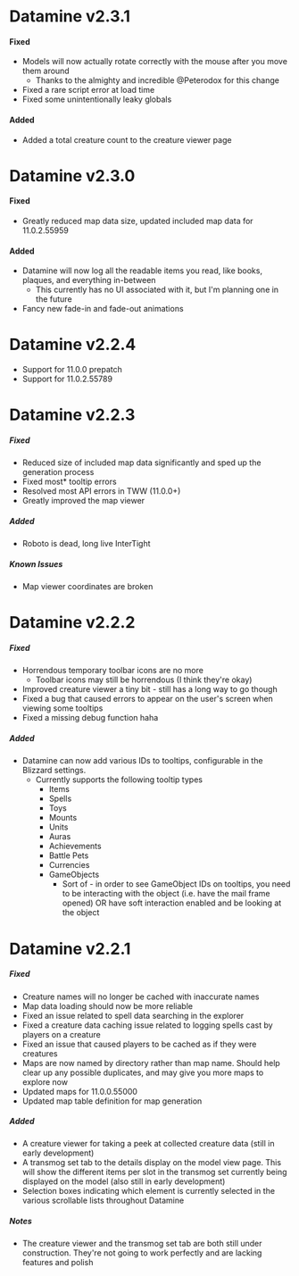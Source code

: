 # Datamine v2.3.1

#### Fixed
* Models will now actually rotate correctly with the mouse after you move them around
    * Thanks to the almighty and incredible @Peterodox for this change
* Fixed a rare script error at load time
* Fixed some unintentionally leaky globals

#### Added
* Added a total creature count to the creature viewer page

# Datamine v2.3.0

#### Fixed
* Greatly reduced map data size, updated included map data for 11.0.2.55959

#### Added
* Datamine will now log all the readable items you read, like books, plaques, and everything in-between
    * This currently has no UI associated with it, but I'm planning one in the future
* Fancy new fade-in and fade-out animations

# Datamine v2.2.4

* Support for 11.0.0 prepatch
* Support for 11.0.2.55789

# Datamine v2.2.3

##### Fixed
* Reduced size of included map data significantly and sped up the generation process
* Fixed most* tooltip errors
* Resolved most API errors in TWW (11.0.0+)
* Greatly improved the map viewer

##### Added
* Roboto is dead, long live InterTight

##### Known Issues
* Map viewer coordinates are broken

# Datamine v2.2.2

##### Fixed
* Horrendous temporary toolbar icons are no more
    * Toolbar icons may still be horrendous (I think they're okay)
* Improved creature viewer a tiny bit - still has a long way to go though
* Fixed a bug that caused errors to appear on the user's screen when viewing some tooltips
* Fixed a missing debug function haha

##### Added
* Datamine can now add various IDs to tooltips, configurable in the Blizzard settings.
    * Currently supports the following tooltip types
        * Items
        * Spells
        * Toys
        * Mounts
        * Units
        * Auras
        * Achievements
        * Battle Pets
        * Currencies
        * GameObjects
            * Sort of - in order to see GameObject IDs on tooltips, you need to be interacting with the object (i.e. have the mail frame opened) OR have soft interaction enabled and be looking at the object

# Datamine v2.2.1

##### Fixed
* Creature names will no longer be cached with inaccurate names
* Map data loading should now be more reliable
* Fixed an issue related to spell data searching in the explorer
* Fixed a creature data caching issue related to logging spells cast by players on a creature
* Fixed an issue that caused players to be cached as if they were creatures
* Maps are now named by directory rather than map name. Should help clear up any possible duplicates, and may give you more maps to explore now
* Updated maps for 11.0.0.55000
* Updated map table definition for map generation

##### Added
* A creature viewer for taking a peek at collected creature data (still in early development)
* A transmog set tab to the details display on the model view page. This will show the different items per slot in the transmog set currently being displayed on the model (also still in early development)
* Selection boxes indicating which element is currently selected in the various scrollable lists throughout Datamine

##### Notes
* The creature viewer and the transmog set tab are both still under construction. They're not going to work perfectly and are lacking features and polish
